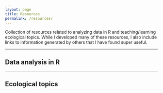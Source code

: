 ```yaml
---
layout: page
title: Resources
permalink: /resources/
---
```

Collection of resources related to analyzing data in R and teaching/learning ecological topics. While I developed many of these resources, I also include links to information generated by others that I have found super useful.

_____
## Data analysis in R
_____
## Ecological topics
